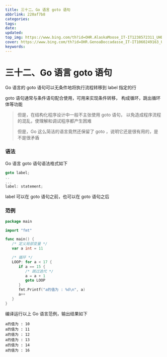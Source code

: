 ```yaml
---
title: 三十二、Go 语言 goto 语句
abbrlink: 220af7b8
categories: 
tags: 
date: 
updated: 
top_img: https://www.bing.com/th?id=OHR.AlaskaMoose_IT-IT1238572311_UHD.jpg
cover: https://www.bing.com/th?id=OHR.GenoaBoccadasse_IT-IT1060249163_UHD.jpg
keywords: 
---
```

# 三十二、Go 语言 goto 语句

Go 语言的 goto 语句可以无条件地将执行流程转移到 label 指定的行

goto 语句通常与条件语句配合使用，可用来实现条件转移， 构成循环，跳出循环体等功能

> 但是，在结构化程序设计中一般不主张使用 goto 语句， 以免造成程序流程的混乱，使理解和调试程序都产生困难
>
> 但是，Go 这么简洁的语言竟然还保留了 goto ，说明它还是很有用的，是不是很矛盾

### 语法

Go 语言 goto 语句语法格式如下

```go
goto label;
..
...
label: statement;
```

label 可以在 goto 语句之前，也可以在 goto 语句之后

### 范例

```go
package main

import "fmt"

func main() {
   /* 定义局部变量 */
   var a int = 11

   /* 循环 */
   LOOP: for a < 17 {
      if a == 15 {
         /* 跳过迭代 */
         a = a + 1
         goto LOOP
      }
      fmt.Printf("a的值为 : %d\n", a)
      a++     
   }  
}
```

编译运行以上 Go 语言范例，输出结果如下

```
a的值为 : 10
a的值为 : 11
a的值为 : 12
a的值为 : 13
a的值为 : 14
a的值为 : 16
```